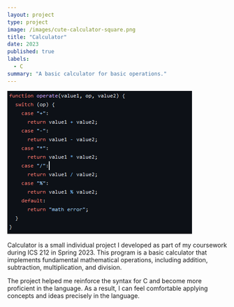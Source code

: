 ```yaml
---
layout: project
type: project
image: /images/cute-calculator-square.png
title: "Calculator"
date: 2023
published: true
labels:
  - C
summary: "A basic calculator for basic operations."
---
```


<img class="img-fluid" src="../images/operations-code.png">

Calculator is a small individual project I developed as part of my coursework during ICS 212 in Spring 2023. This program is a basic calculator that implements fundamental mathematical operations, including addition, subtraction, multiplication, and division.

The project helped me reinforce the syntax for C and become more proficient in the language. As a result, I can feel comfortable applying concepts and ideas precisely in the language.
